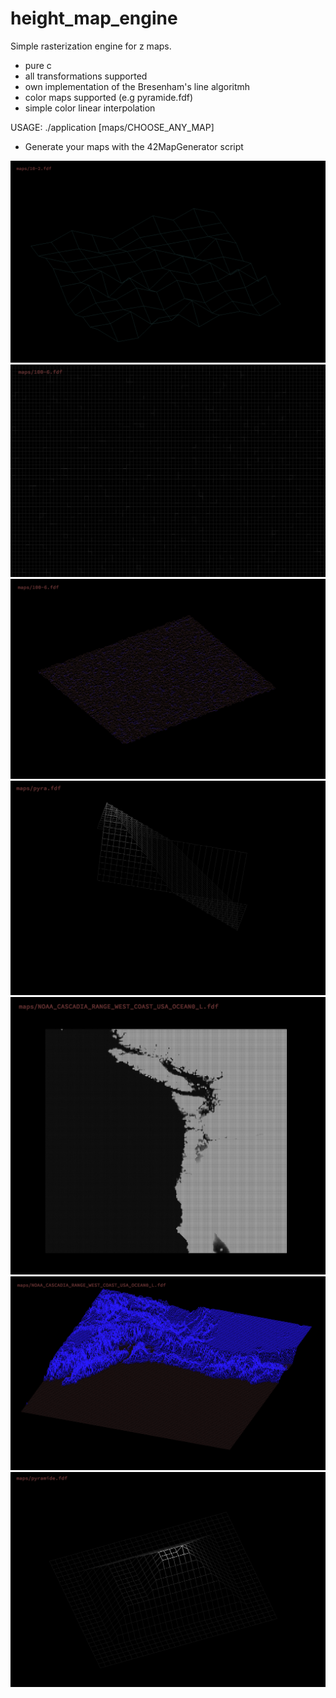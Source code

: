 # height_map_engine
Simple rasterization engine for z maps.
- pure c
- all transformations supported
- own implementation of the Bresenham's line algoritmh
- color maps supported (e.g pyramide.fdf)
- simple color linear interpolation

USAGE:
./application [maps/CHOOSE_ANY_MAP]
- Generate your maps with the 42MapGenerator script

![Alt text](screenshots/1.png)
![Alt text](screenshots/2.png)
![Alt text](screenshots/3.png)
![Alt text](screenshots/4.png)
![Alt text](screenshots/5.png)
![Alt text](screenshots/6.png)
![Alt text](screenshots/7.png)
